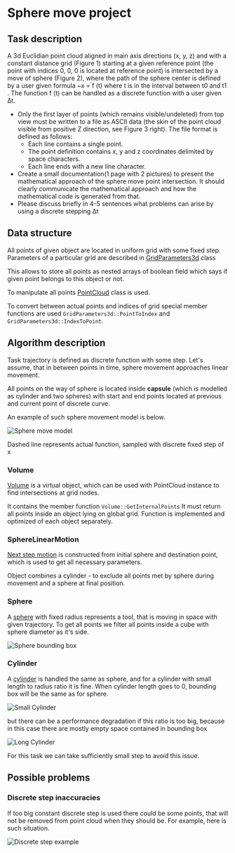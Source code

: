 # Sphere move project

## Task description

A 3d Euclidian point cloud aligned in main axis directions (x, y, z) and with a constant distance grid
(Figure 1) starting at a given reference point (the point with indices 0, 0, 0 is located at reference
point) is intersected by a move of sphere (Figure 2), where the path of the sphere center is defined
by a user given formula ~x = f (t) where t is in the interval between t0 and t1 . The function f (t) can
be handled as a discrete function with a user given ∆t.

- Only the first layer of points (which remains visible/undeleted) from top view must be written
to a file as ASCII data (the skin of the point cloud visible from positive Z direction, see Figure 3
right). The file format is defined as follows:
  - Each line contains a single point.
  - The point definition contains x, y and z coordinates delimited by space characters.
  - Each line ends with a new line character. 
- Create a small documentation(1 page with 2 pictures) to present the mathematical approach of
the sphere move point intersection. It should clearly communicate the mathematical approach
and how the mathematical code is generated from that. 
- Please discuss briefly in 4-5 sentences what problems can arise by using a discrete stepping ∆t

## Data structure

All points of given object are located in uniform grid with some fixed step.
Parameters of a particular grid are described in [GridParameters3d](./include/GridParameters3d.hpp) class

This allows to store all points as nested arrays of boolean field which says 
if given point belongs to this object or not.

To manipulate all points [PointCloud](./include/PointCloud.hpp) class is used.

To convert between actual points and indices of grid special member functions are used
`GridParameters3d::PointToIndex` and `GridParameters3d::IndexToPoint`.

## Algorithm description

Task trajectory is defined as discrete function with some step.
Let's assume, that in between points in time, sphere movement approaches linear movement.

All points on the way of sphere is located inside **capsule** 
(which is modelled as cylinder and two spheres)
with start and end points located at previous and current point of discrete curve.

An example of such sphere movement model is below.

![Sphere move model](images/arc_model_example.jpg)

Dashed line represents actual function, sampled with discrete fixed step of x 

### Volume

[Volume](./include/Volume.hpp) is a virtual object, which can be used with PointCloud instance to find intersections at grid nodes.

It contains the member function `Volume::GetInternalPoints` 
It must return all points inside an object lying on global grid.
Function is implemented and optimized of each object separately.

### SphereLinearMotion

[Next step motion](include/SphereLinearMotion.hpp) is constructed from initial sphere and destination point, 
which is used to get all necessary parameters.

Object combines a cylinder  - to exclude all points met by sphere during movement
and a sphere at final position.


### Sphere

A [sphere](include/Sphere.hpp) with fixed radius represents a tool, that is moving in space with given trajectory.
To get all points we filter all points inside a cube with sphere diameter as it's side.

![Sphere bounding box](images/sphere_bounding_box.jpg)

### Cylinder

A [cylinder](include/Cylinder.hpp) is handled the same as sphere, and for a cylinder with small length to radius ratio it is fine.
When cylinder length goes to 0, bounding box will be the same as for sphere. 

![Small Cylinder](images/small_cylinder_bounding_box.jpg)

but there can be a performance degradation if this ratio is too big, 
because in this case there are mostly empty space contained in bounding box

![Long Cylinder](images/long_cylinder_bounding_box.jpg)

For this task we can take sufficiently small step to avoid this issue.

## Possible problems

### Discrete step inaccuracies

If too big constant discrete step is used there could be some points, 
that will not be removed from point cloud when they should be. 
For example, here is such situation.

![Discrete step example](images/discrete_step_problem.jpg)

